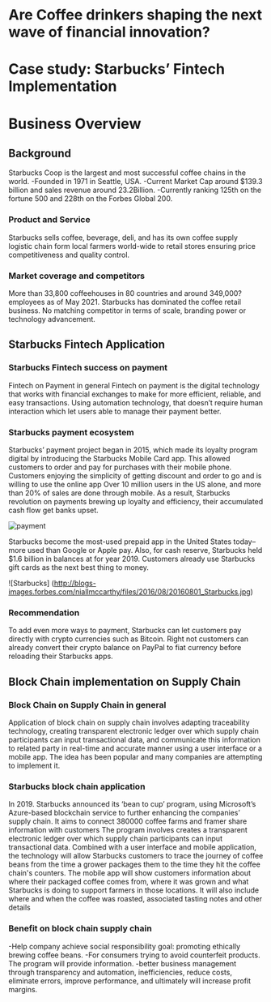 # Are Coffee drinkers shaping the next wave of financial innovation?
# Case study: Starbucks’ Fintech Implementation
# Business Overview
## Background
Starbucks Coop is the largest and most successful coffee chains in the world.
-Founded in 1971 in Seattle, USA.
-Current Market Cap around $139.3 billion and sales revenue around 23.2Billion.
-Currently ranking 125th on the fortune 500 and 228th on the Forbes Global 200.
### Product and Service
Starbucks sells coffee, beverage, deli, and has its own coffee supply logistic chain form local farmers world-wide to retail stores ensuring price competitiveness and quality control.
### Market coverage and competitors
More than 33,800 coffeehouses in 80 countries and around 349,000? employees as of May 2021.
Starbucks has dominated the coffee retail business.
No matching competitor in terms of scale, branding power or technology advancement.

## Starbucks Fintech Application
### Starbucks Fintech success on payment
Fintech on Payment in general
Fintech on payment is the digital technology that works with financial exchanges to make for more efficient, reliable, and easy transactions. Using automation technology, that doesn’t require human interaction which let users able to manage their payment better.
### Starbucks payment ecosystem
Starbucks’ payment project began in 2015, which made its loyalty program digital by introducing the Starbucks Mobile Card app. This allowed customers to order and pay for purchases with their mobile phone.
Customers enjoying the simplicity of getting discount and order to go and is willing to use the online app Over 10 million users in the US alone, and more than 20% of sales are done through mobile.
As a result, Starbucks revolution on payments brewing up loyalty and efficiency, their accumulated cash flow get banks upset.

![payment](https://cdn.statcdn.com/Infographic/images/normal/13933.jpeg)

Starbucks become the most-used prepaid app in the United States today– more used than Google or Apple pay.
Also, for cash reserve, Starbucks held $1.6 billion in balances at for year 2019. Customers already use Starbucks gift cards as the next best thing to money.

![Starbucks]
(http://blogs-images.forbes.com/niallmccarthy/files/2016/08/20160801_Starbucks.jpg)

### Recommendation
To add even more ways to payment, Starbucks can let customers pay directly with crypto currencies such as Bitcoin. Right not customers can already convert their crypto balance on PayPal to fiat currency before reloading their Starbucks apps.

## Block Chain implementation on Supply Chain
### Block Chain on Supply Chain in general
Application of block chain on supply chain involves adapting traceability technology, creating transparent electronic ledger over which supply chain participants can input transactional data, and communicate this information to related party in real-time and accurate manner using a user interface or a mobile app. The idea has been popular and many companies are attempting to implement it. 

### Starbucks block chain application
In 2019. Starbucks announced its ‘bean to cup’ program, using Microsoft’s Azure-based blockchain service to further enhancing the companies’ supply chain. It aims to connect 380000 coffee farms and framer share information with customers
The program involves creates a transparent electronic ledger over which supply chain participants can input transactional data.
Combined with a user interface and mobile application, the technology will allow Starbucks customers to trace the journey of coffee beans from the time a grower packages them to the time they hit the coffee chain's counters.
The mobile app will show customers information about where their packaged coffee comes from, where it was grown and what Starbucks is doing to support farmers in those locations. It will also include where and when the coffee was roasted, associated tasting notes and other details
### Benefit on block chain supply chain
-Help company achieve social responsibility goal: promoting ethically brewing coffee beans.
-For consumers trying to avoid counterfeit products. The program will provide information.
-better business management through transparency and automation, inefficiencies, reduce costs, eliminate errors, improve performance, and ultimately will increase profit margins.
